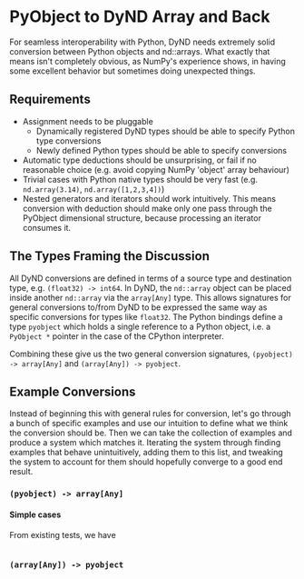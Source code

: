 # PyObject to DyND Array and Back

For seamless interoperability with Python, DyND needs extremely solid conversion between Python objects and nd::arrays. What exactly that means isn't completely obvious, as NumPy's experience shows, in having some excellent behavior but sometimes doing unexpected things.

## Requirements

* Assignment needs to be pluggable
  * Dynamically registered DyND types should be able to specify Python type conversions
  * Newly defined Python types should be able to specify conversions
* Automatic type deductions should be unsurprising, or fail if no reasonable choice (e.g. avoid copying NumPy 'object' array behaviour)
* Trivial cases with Python native types should be very fast (e.g. `nd.array(3.14)`, `nd.array([1,2,3,4])`)
* Nested generators and iterators should work intuitively. This means conversion with deduction should make only one pass through the PyObject dimensional structure, because processing an iterator consumes it.

## The Types Framing the Discussion

All DyND conversions are defined in terms of a source type and destination type, e.g. `(float32) -> int64`. In DyND, the `nd::array` object can be placed inside another `nd::array` via the `array[Any]` type. This allows signatures for general conversions to/from DyND to be expressed the same way as specific conversions for types like `float32`. The Python bindings define a type `pyobject` which holds a single reference to a Python object, i.e. a `PyObject *` pointer in the case of the CPython interpreter. 

Combining these give us the two general conversion signatures, `(pyobject) -> array[Any]` and `(array[Any]) -> pyobject`.

## Example Conversions

Instead of beginning this with general rules for conversion, let's go through a bunch of specific examples and use our intuition to define what we think the conversion should be. Then we can take the collection of examples and produce a system which matches it. Iterating the system through finding examples that behave unintuitively, adding them to this list, and tweaking the system to account for them should hopefully converge to a good end result.

### `(pyobject) -> array[Any]`

#### Simple cases

From existing tests, we have

```python

```

### `(array[Any]) -> pyobject`


